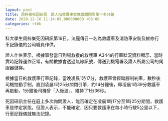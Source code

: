 ```yaml
---
layout: post
title: 周梓樂死因研訊　證人指救護車當晚曾關閉引擎十多分鐘
date: 2020-12-16 11:14:09.000000000 +08:00
categories: rthk
---
```


科大學生周梓樂死因研訊第19日。法庭傳召一名為救護車及消防車安裝及維修行車記錄儀的公司職員作供。 

證人作供表示，根據事發當日到場救援的救護車 A344的行車狀況資料顯示，當時實時記錄運作正常，有關數據會透過無線訊號，傳送到機電署及證人所屬公司的伺服器儲存。 

根據當日的救護車行車記錄，當晚凌晨1時17分，救護車曾經踏腳制剎車，數秒後司機拉動手制，直到凌晨1時25分關閉引擎，約14分鐘後，即凌晨1時39分救護車再啟動，1分鐘後司機曾「入後波」，維持了1分36秒。 

死因研訊主任在庭上多次詢問證人，能否確定在凌晨1時17分至1時25分期間，救護車是停定狀態。但證人表示，不能確定，因只要救護車在每小時行駛5公里以下，行車記錄儀就無法記錄。
